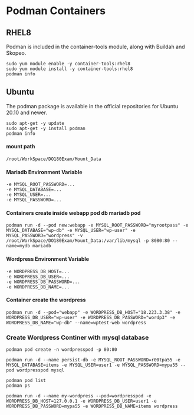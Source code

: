 # Podman Containers

## RHEL8
Podman is included in the container-tools module, along with Buildah and Skopeo.
```
sudo yum module enable -y container-tools:rhel8
sudo yum module install -y container-tools:rhel8
podman info
```
## Ubuntu
The podman package is available in the official repositories for Ubuntu 20.10 and newer.
```
sudo apt-get -y update
sudo apt-get -y install podman
podman info
```
#### mount path
``` /root/WorkSpace/DO180Exam/Mount_Data ```

#### Mariadb Environment Variable
``` 
-e MYSQL_ROOT_PASSWORD=... 
-e MYSQL_DATABASE=...
-e MYSQL_USER=... 
-e MYSQL_PASSWORD=... 
```
#### Containers create inside webapp pod db mariadb pod 
``` podman run -d --pod new:webapp -e MYSQL_ROOT_PASSWORD="myrootpass" -e MYSQL_DATABASE="wp-db" -e MYSQL_USER="wp-user" -e MYSQL_PASSWORD="wordpress" -v            /root/WorkSpace/DO180Exam/Mount_Data:/var/lib/mysql -p 8080:80 --name=mydb mariadb ```

#### Wordpress Environment Variable 
```
-e WORDPRESS_DB_HOST=...
-e WORDPRESS_DB_USER=...
-e WORDPRESS_DB_PASSWORD=...
-e WORDPRESS_DB_NAME=...
```
#### Container create the wordpress
``` podman run -d --pod="webapp" -e WORDPRESS_DB_HOST="18.223.3.38" -e WORDPRESS_DB_USER="wp-user" -e WORDPRESS_DB_PASSWORD="wordp3" -e WORDPRESS_DB_NAME="wp-db" --name=wptest-web wordpress ```

### Create Wordpress Continer with mysql database
```
podman pod create -n wordpresspod -p 80:80

podman run -d --name persist-db -e MYSQL_ROOT_PASSWORD=r00tpa55 -e MYSQL_DATABASE=items -e MYSQL_USER=user1 -e MYSQL_PASSWORD=mypa55 --pod wordpresspod mysql

podman pod list
podman ps

podman run -d --name my-wordpress --pod=wordpresspod -e WORDPRESS_DB_HOST=127.0.0.1 -e WORDPRESS_DB_USER=user1 -e WORDPRESS_DB_PASSWORD=mypa55 -e WORDPRESS_DB_NAME=items wordpress
```
